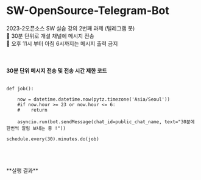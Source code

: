 # SW-OpenSource-Telegram-Bot


2023-2오픈소스 SW 실습 강의 2번째 과제 (텔레그램 봇) <br/>
📢 30분 단위로 개설 채널에 메시지 전송 <br/>
📢 오후 11시 부터 아침 6시까지는 메시지 출력 금지<br/>
<br/>
<br/>
<br/>
**30분 단위 메시지 전송  및 전송 시간 제한 코드**<br/>
<br/>

```
def job():

    now = datetime.datetime.now(pytz.timezone('Asia/Seoul'))
    #if now.hour >= 23 or now.hour <= 6:
    #    return

    asyncio.run(bot.sendMessage(chat_id=public_chat_name, text="30분에 한번씩 알림 보내는 중 !"))

schedule.every(30).minutes.do(job)
```
<br/>
<br/>
<br/>
**실행 결과**<br/>
